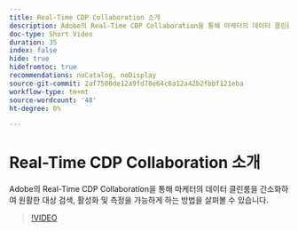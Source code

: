 ```yaml
---
title: Real-Time CDP Collaboration 소개
description: Adobe의 Real-Time CDP Collaboration을 통해 마케터의 데이터 클린룸을 간소화하여 원활한 대상 검색, 활성화 및 측정을 가능하게 하는 방법을 살펴볼 수 있습니다.
doc-type: Short Video
duration: 35
index: false
hide: true
hidefromtoc: true
recommendations: noCatalog, noDisplay
source-git-commit: 2af7500de12a9fd78e64c6a12a42b2fbbf121eba
workflow-type: tm+mt
source-wordcount: '48'
ht-degree: 0%

---
```



# Real-Time CDP Collaboration 소개

Adobe의 Real-Time CDP Collaboration을 통해 마케터의 데이터 클린룸을 간소화하여 원활한 대상 검색, 활성화 및 측정을 가능하게 하는 방법을 살펴볼 수 있습니다.

<!-- 65_OS511_3442426_34_introduction-to-realtime-cdp-collaboration -->
>[!VIDEO](https://video.tv.adobe.com/v/3458279/?learn=on&enablevpops=true)
